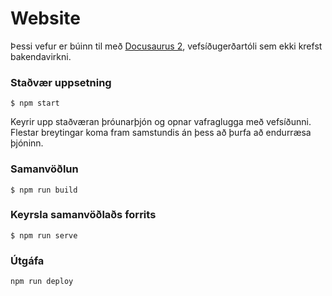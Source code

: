 # Website

Þessi vefur er búinn til með [Docusaurus 2](https://docusaurus.io/), vefsíðugerðartóli sem ekki krefst bakendavirkni.

### Staðvær uppsetning

```
$ npm start
```

Keyrir upp staðværan þróunarþjón og opnar vafraglugga með vefsíðunni. Flestar breytingar koma fram samstundis án þess að þurfa að endurræsa þjóninn.

### Samanvöðlun

```
$ npm run build
```

### Keyrsla samanvöðlaðs forrits

```
$ npm run serve
```

### Útgáfa


```
npm run deploy
```
